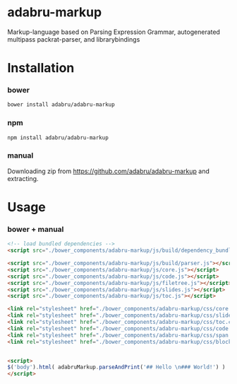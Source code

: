 # adabru-markup
Markup-language based on Parsing Expression Grammar, autogenerated multipass packrat-parser, and librarybindings


# Installation

### bower

```sh
bower install adabru/adabru-markup
```

### npm

```sh
npm install adabru/adabru-markup
```

### manual

Downloading zip from <https://github.com/adabru/adabru-markup> and extracting.

# Usage

### bower + manual

```html
<!-- load bundled dependencies -->
<script src="./bower_components/adabru-markup/js/build/dependency_bundle.js"></script>

<script src="./bower_components/adabru-markup/js/build/parser.js"></script>
<script src="./bower_components/adabru-markup/js/core.js"></script>
<script src="./bower_components/adabru-markup/js/code.js"></script>
<script src="./bower_components/adabru-markup/js/filetree.js"></script>
<script src="./bower_components/adabru-markup/js/slides.js"></script>
<script src="./bower_components/adabru-markup/js/toc.js"></script>

<link rel="stylesheet" href="./bower_components/adabru-markup/css/core.css">
<link rel="stylesheet" href="./bower_components/adabru-markup/css/slides.css">
<link rel="stylesheet" href="./bower_components/adabru-markup/css/toc.css">
<link rel="stylesheet" href="./bower_components/adabru-markup/css/code.css">
<link rel="stylesheet" href="./bower_components/adabru-markup/css/span.css">
<link rel="stylesheet" href="./bower_components/adabru-markup/css/block.css">


<script>
$('body').html( adabruMarkup.parseAndPrint('## Hello \n### World!') )
</script>
```
